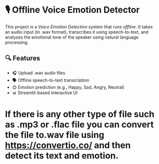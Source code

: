 # 🎙 Offline Voice Emotion Detector

This project is a *Voice Emotion Detection* system that runs *offline*. It takes an audio input (in .wav format), transcribes it using speech-to-text, and analyzes the emotional tone of the speaker using natural language processing.

## 🔍 Features

- 🎧 Upload .wav audio files
- 🗣 Offline speech-to-text transcription
- 😊 Emotion prediction (e.g., Happy, Sad, Angry, Neutral)
- 📊 Streamlit-based interactive UI

# If there is any other type of file such as .mp3 or .flac file you can convert the file to.wav file using https://convertio.co/ and then detect its text and emotion.
